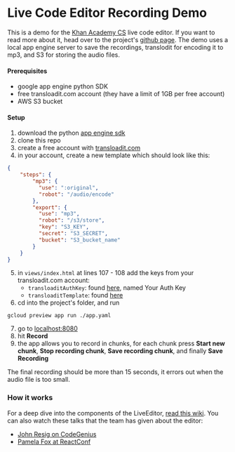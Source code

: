 
# Live Code Editor Recording Demo

This is a demo for the [Khan Academy CS](https://www.khanacademy.org/computer-programming/) live code editor. If you want to read more about it, head over to the project's [github page](https://github.com/Khan/live-editor/).
The demo uses a local app engine server to save the recordings, translodit for encoding it to mp3, and S3 for storing the audio files.

#### Prerequisites
* google app engine python SDK
* free transloadit.com account (they have a limit of 1GB per free account)
* AWS S3 bucket

#### Setup
1. download the python [app engine sdk](https://cloud.google.com/appengine/downloads)
2. clone this repo
3. create a free account with [transloadit.com](https://www.transloadit.com)
4. in your account, create a new template which should look like this:
```json
{
    "steps": {
        "mp3": {
          "use": ":original",
          "robot": "/audio/encode"
        },
        "export": {
          "use": "mp3",
          "robot": "/s3/store",
          "key": "S3_KEY",
          "secret": "S3_SECRET",
          "bucket": "S3_bucket_name"
        }
    }
}
```
5. in `views/index.html` at lines 107 - 108 add the keys from your transloadit.com account:
    * `transloaditAuthKey`: found [here](https://transloadit.com/accounts/credentials), named Your Auth Key
    * `transloaditTemplate`: found [here](https://transloadit.com/templates)
6. cd into the project's folder, and run
```
gcloud preview app run ./app.yaml
```
7. go to [localhost:8080](http://localhost:8080)
8. hit **Record**
9. the app allows you to record in chunks, for each chunk press **Start new chunk**, **Stop recording chunk**, **Save recording chunk**, and finally **Save Recording** 

The final recording should be more than 15 seconds, it errors out when the audio file is too small.

### How it works

For a deep dive into the components of the LiveEditor, [read this wiki](https://github.com/Khan/live-editor/wiki/How-the-live-editor-works).
You can also watch these talks that the team has given about the editor:
* [John Resig on CodeGenius](https://www.youtube.com/watch?v=H4sSldXv_S4)
* [Pamela Fox at ReactConf](https://youtu.be/EzHsLt9vLbk?t=26m49s)
